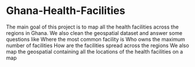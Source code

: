 # Ghana-Health-Facilities

The main goal of this project is to map all the health facilities across the regions in Ghana. We also clean the geospatial dataset and answer some questions like
Where the most common facility is
Who owns the maximum number of facilities
How are the facilities spread across the regions
We also map the geospatial containing all the locations of the health facilities on a map
